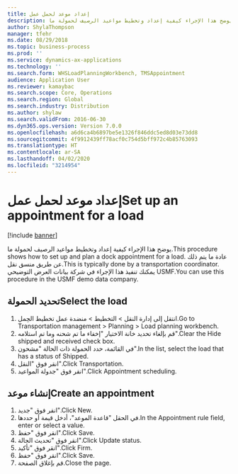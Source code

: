 ```yaml
---
title: إعداد موعد لحمل عمل
description: يوضح هذا الإجراء كيفية إعداد وتخطيط مواعيد الرصيف‬ لحمولة ما.
author: ShylaThompson
manager: tfehr
ms.date: 08/29/2018
ms.topic: business-process
ms.prod: ''
ms.service: dynamics-ax-applications
ms.technology: ''
ms.search.form: WHSLoadPlanningWorkbench, TMSAppointment
audience: Application User
ms.reviewer: kamaybac
ms.search.scope: Core, Operations
ms.search.region: Global
ms.search.industry: Distribution
ms.author: shylaw
ms.search.validFrom: 2016-06-30
ms.dyn365.ops.version: Version 7.0.0
ms.openlocfilehash: a6d6ca4b6897be5e1326f846ddc5ed8d03e73dd8
ms.sourcegitcommit: 4f9912439ff78acf0c754d5bff972c4b85763093
ms.translationtype: HT
ms.contentlocale: ar-SA
ms.lasthandoff: 04/02/2020
ms.locfileid: "3214954"
---
```

# <a name="set-up-an-appointment-for-a-load"></a><span data-ttu-id="f28e1-103">إعداد موعد لحمل عمل</span><span class="sxs-lookup"><span data-stu-id="f28e1-103">Set up an appointment for a load</span></span>

[!include [banner](../../includes/banner.md)]

<span data-ttu-id="f28e1-104">يوضح هذا الإجراء كيفية إعداد وتخطيط مواعيد الرصيف‬ لحمولة ما.</span><span class="sxs-lookup"><span data-stu-id="f28e1-104">This procedure shows how to set up and plan a dock appointment for a load.</span></span> <span data-ttu-id="f28e1-105">عادة ما يتم ذلك عن طريق منسق نقل.</span><span class="sxs-lookup"><span data-stu-id="f28e1-105">This is typically done by a transportation coordinator.</span></span> <span data-ttu-id="f28e1-106">يمكنك تنفيذ هذا الإجراء في شركة بيانات العرض التوضيحي USMF.</span><span class="sxs-lookup"><span data-stu-id="f28e1-106">You can use this procedure in the USMF demo data company.</span></span>


## <a name="select-the-load"></a><span data-ttu-id="f28e1-107">تحديد الحمولة</span><span class="sxs-lookup"><span data-stu-id="f28e1-107">Select the load</span></span>
1. <span data-ttu-id="f28e1-108">انتقل إلى إدارة النقل > التخطيط > منضدة عمل تخطيط الحِمل‬.</span><span class="sxs-lookup"><span data-stu-id="f28e1-108">Go to Transportation management > Planning > Load planning workbench.</span></span>
2. <span data-ttu-id="f28e1-109">قم بإلغاء تحديد خانة الاختيار "إخفاء ما تم شحنه‬ وما تم استلامه‬".</span><span class="sxs-lookup"><span data-stu-id="f28e1-109">Clear the Hide shipped and received check box.</span></span>
3. <span data-ttu-id="f28e1-110">في القائمة، حدد الحمولة ذات الحالة "مشحون".</span><span class="sxs-lookup"><span data-stu-id="f28e1-110">In the list, select the load that has a status of Shipped.</span></span>
4. <span data-ttu-id="f28e1-111">انقر فوق "النقل".</span><span class="sxs-lookup"><span data-stu-id="f28e1-111">Click Transportation.</span></span>
5. <span data-ttu-id="f28e1-112">انقر فوق "جدولة المواعيد".</span><span class="sxs-lookup"><span data-stu-id="f28e1-112">Click Appointment scheduling.</span></span>

## <a name="create-an-appointment"></a><span data-ttu-id="f28e1-113">إنشاء موعد</span><span class="sxs-lookup"><span data-stu-id="f28e1-113">Create an appointment</span></span>
1. <span data-ttu-id="f28e1-114">انقر فوق "جديد".</span><span class="sxs-lookup"><span data-stu-id="f28e1-114">Click New.</span></span>
2. <span data-ttu-id="f28e1-115">في الحقل "قاعدة الموعد"، أدخل قيمة أو حددها.</span><span class="sxs-lookup"><span data-stu-id="f28e1-115">In the Appointment rule field, enter or select a value.</span></span>
3. <span data-ttu-id="f28e1-116">انقر فوق "حفظ".</span><span class="sxs-lookup"><span data-stu-id="f28e1-116">Click Save.</span></span>
4. <span data-ttu-id="f28e1-117">انقر فوق "تحديث الحالة".</span><span class="sxs-lookup"><span data-stu-id="f28e1-117">Click Update status.</span></span>
5. <span data-ttu-id="f28e1-118">انقر فوق "تأكيد".</span><span class="sxs-lookup"><span data-stu-id="f28e1-118">Click Firm.</span></span>
6. <span data-ttu-id="f28e1-119">انقر فوق "حفظ".</span><span class="sxs-lookup"><span data-stu-id="f28e1-119">Click Save.</span></span>
7. <span data-ttu-id="f28e1-120">قم بإغلاق الصفحة.</span><span class="sxs-lookup"><span data-stu-id="f28e1-120">Close the page.</span></span>

